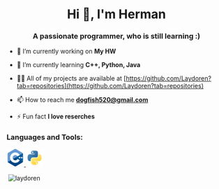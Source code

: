 <h1 align="center">Hi 👋, I'm Herman</h1>
<h3 align="center">A passionate programmer, who is still learning :)</h3>

- 🔭 I’m currently working on **My HW**

- 🌱 I’m currently learning **C++, Python, Java**

- 👨‍💻 All of my projects are available at [https://github.com/Laydoren?tab=repositories](https://github.com/Laydoren?tab=repositories)

- 📫 How to reach me **dogfish520@gmail.com**

- ⚡ Fun fact **I love reserches**

<h3 align="left">Languages and Tools:</h3>
<p align="left"> <a href="https://www.w3schools.com/cpp/" target="_blank" rel="noreferrer"> <img src="https://raw.githubusercontent.com/devicons/devicon/master/icons/cplusplus/cplusplus-original.svg" alt="cplusplus" width="40" height="40"/> </a> <a href="https://www.python.org" target="_blank" rel="noreferrer"> <img src="https://raw.githubusercontent.com/devicons/devicon/master/icons/python/python-original.svg" alt="python" width="40" height="40"/> </a> </p>

<p>&nbsp;<img align="center" src="https://github-readme-stats.vercel.app/api?username=laydoren&show_icons=true&locale=en" alt="laydoren" /></p>
